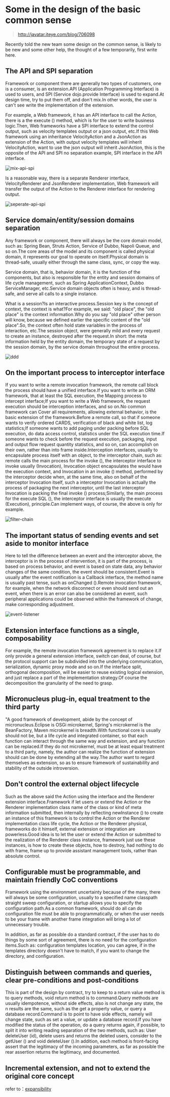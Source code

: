 # Some in the design of the basic common sense

> http://javatar.iteye.com/blog/706098

Recently told the new team some design on the common sense, is likely to be new and some other help, the thought of a few temporarily, first write here. 

## The API and SPI separation 

Framework or component there are generally two types of customers, one is a consumer, is an extension.API (Application Programming Interface) is used to users, and SPI (Service dojo.provide Interface) is used to expand.At design time, try to put them off, and don't mix.In other words, the user is can't see write the implementation of the extension.

For example, a Web framework, it has an API interface to call the Action, there is a the execute () method, which is for the user to write business logic.Then, Web frameworks have a SPI interface to extend the control output, such as velocity templates output or a json output, etc.If this Web framework using an inheritance VelocityAction and a JsonAction as extension of the Action, with output velocity templates will inherit VelocityAction, want to use the json output will inherit JsonAction, this is the opposite of the API and SPI no separation example, SPI interface in the API interface.

![mix-api-spi](../sources/images/mix-api-spi.jpg)


Is a reasonable way, there is a separate Renderer interface, VelocityRenderer and JsonRenderer implementation, Web framework will transfer the output of the Action to the Renderer interface for rendering output.

![seperate-api-spi](../sources/images/seperate-api-spi.jpg)
 

## Service domain/entity/session domains separation

Any framework or component, there will always be the core domain model, such as: Spring Bean, Struts Action, Service of Dubbo, Napoli Queue, and so on.The core areas of the model and its component is called physical domain, it represents our goal to operate on itself.Physical domain is thread-safe, usually either through the same class, sync, or copy the way.

Service domain, that is, behavior domain, it is the function of the components, but also is responsible for the entity and session domains of life cycle management, such as Spring ApplicationContext, Dubbo ServiceManager, etc.Service domain objects often is heavy, and is thread-safe, and serve all calls to a single instance.
 
What is a session?Is an interactive process.Session key is the concept of context, the context is what?For example, we said: "old place", the "old place" is the context information.Why do you say "old place" other person will know, because we defined earlier the specific content of the "old place".So, the context often hold state variables in the process of interaction, etc.The session object, were generally mild and every request to create an instance, destroyed after the request.In short: the meta information held by the entity domain, the temporary state of a request by the session domain, by the service domain throughout the entire process. 

![ddd](../sources/images/ddd.jpg)
 

## On the important process to interceptor interface 

If you want to write a remote invocation framework, the remote call block the process should have a unified interface.If you want to write an ORM framework, that at least the SQL execution, the Mapping process to intercept interface;If you want to write a Web framework, the request execution should be interception interfaces, and so on.No common framework can Cover all requirements, allowing external behavior, is the basic extension of the framework.Before a remote call, so that if someone wants to verify ordered CARDS, verification of black and white list, log statistics;If someone wants to add paging under packing before SQL execution, do data access control, statistics under the SQL execution time.If someone wants to check before the request execution, packaging, input and output flow request quantity statistics, and so on, can accomplish on their own, rather than into frame inside.Interception interfaces, usually to encapsulate process itself with an object, to the interceptor chain, such as: remote calls the main process for the invoke (), the interceptor interface to invoke usually (Invocation), Invocation object encapsulates the would have the execution context, and Invocation in an invoke () method, performed by the interceptor decide when, at the same time, also on behalf of the interceptor Invocation itself, such a interceptor Invocation is actually the process of packaging the next interceptor, until the last interceptor Invocation is packing the final invoke () process;Similarly, the main process for the execute SQL (), the interceptor interface is usually the execute (Execution), principle.Can implement ways, of course, the above is only for example. 

![filter-chain](../sources/images/filter-chain.jpg)

## The important status of sending events and set aside to monitor interface 

Here to tell the difference between an event and the interceptor above, the interceptor is in the process of intervention, it is part of the process, is based on process behavior, and event is based on state data, any behavior changes of the same condition, the event should be consistent.Event is usually after the event notification is a Callback interface, the method name is usually past tense, such as onChanged ().Remote invocation framework, for example, when the network disconnect or even should send out an event, when there is an error can also be considered an event, such peripheral applications could be observed within the framework of change, make corresponding adjustment.

![event-listener](../sources/images/event-listener.jpg)

## Extension interface functions as a single, composability

For example, the remote invocation framework agreement is to replace it.If only provide a general extension interface, switch can deal, of course, but the protocol support can be subdivided into the underlying communication, serialization, dynamic proxy mode and so on.If the interface split, orthogonal decomposition, will be easier to reuse existing logical extension, and just replace a part of the implementation strategy.Of course the decomposition the granularity of the need to grasp.

## Micronucleus plug-in, equal treatment to the third party

"A good framework of development, abide by the concept of micronucleus.Eclipse is OSGi microkernel, Spring's microkernel is the BeanFactory, Maven microkernel is breadth.With functional core is usually should not be, but a life cycle and integrated container, so that each function can interact through the same way and extension, and any function can be replaced.If they do not microkernel, must be at least equal treatment to a third party, namely, the author can realize the function of extension should can be done by extending all the way.The author want to regard themselves as extension, so as to ensure framework of sustainability and stability of the outside introversion. 

## Don't control the external object lifecycle 

Such as the above said the Action using the interface and the Renderer extension interface.Framework if let users or extend the Action or the Renderer implementation class name of the class or kind of meta information submitted, then internally by reflecting newInstance () to create an instance of this framework is to control the Action or the Renderer implementation class life cycle, the Action or the Renderer physical, frameworks do it himself, external extension or integration are powerless.Good idea is to let the user or extend the Action or submitted to the realization of the Renderer class instance, framework just use these instances, is how to create these objects, how to destroy, had nothing to do with frame, frame up to provide assistant management tools, rather than absolute control. 

## Configurable must be programmable, and maintain friendly CoC conventions 

Framework using the environment uncertainty because of the many, there will always be some configuration, usually to a specified name classpath straight sweep configuration, or startup allows you to specify the configuration path.As a common framework, should do all can do configuration file must be able to programmatically, or when the user needs to be your frame with another frame integration will bring a lot of unnecessary trouble.

In addition, as far as possible do a standard contract, if the user has to do things by some sort of agreement, there is no need for the configuration items.Such as: configuration templates location, you can agree, if in the templates directory doesn't have to match, if you want to change the directory, and configuration.

## Distinguish between commands and queries, clear pre-conditions and post-conditions

This is part of the design by contract, try to keep to a return value method is to query methods, void return method is to command.Query methods are usually idempotence, without side effects, also is not change any state, the n results are the same, such as the get a property value, or query a database record.Command is to point to have side effects, namely will change state, such as set a value, or update a database record.If you have modified the status of the operation, do a query returns again, if possible, to split it into writing reading separation of the two methods, such as: User deleteUser (id), delete users and returns the deleted users, consider to the getUser () and void deleteUser ().In addition, each method is front-facing assert that the legitimacy of the incoming parameters, as far as possible the rear assertion returns the legitimacy, and documented. 

## Incremental extension, and not to extend the original core concept

refer to：[expansibility](./principals/expansibility.md)
